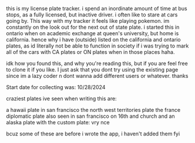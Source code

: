 this is my license plate tracker. 
i spend an inordinate amount of time at bus stops, as a fully licensed, but inactive driver.
i often like to stare at cars going by. This way with my tracker it feels like playing pokemon. 
im constantly on the look out for the next out of state plate. 
i started this in ontario when on academic exchange at queen's university, but home is california.
hence why i have (outside) listed on the california and ontario plates, as id literally not be able to function in society if 
i was trying to mark all of the cars with CA plates or ON plates when in those places haha. 

idk how you found this, and why you're reading this, but if you are feel free to clone it if you like. I just ask that you dont 
try using the existing page since im a lazy coder n dont wanna add different users or whatever. thanks

Start date for collecting was: 10/28/2024


craziest plates ive seen when writing this are:

a hawaii plate in san francisco
the north west territories plate
the france diplomatic plate also seen in san francisco on 16th and church
and an alaska plate with the custom plate: vry nce

bcuz some of these are before i wrote the app, i haven't added them fyi
